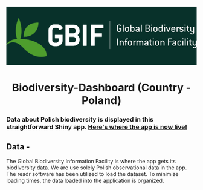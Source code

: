 <div align="center">
 
[![](https://github.com/kmaheshkulkarni/Biodiversity-Dashboard/blob/main/bioDT_Green.png)](https://75ns70-mahesh-kulkarni.shinyapps.io/Biodiversity-Dashboard/)

# Biodiversity-Dashboard (Country - Poland)

<div align="left">

### Data about Polish biodiversity is displayed in this straightforward Shiny app. [Here's where the app is now live!](https://75ns70-mahesh-kulkarni.shinyapps.io/Biodiversity-Dashboard/)

## Data - 
The Global Biodiversity Information Facility is where the app gets its biodiversity data. We are use solely Polish observational data in the app. The readr software has been utilized to load the dataset. To minimize loading times, the data loaded into the application is organized.
